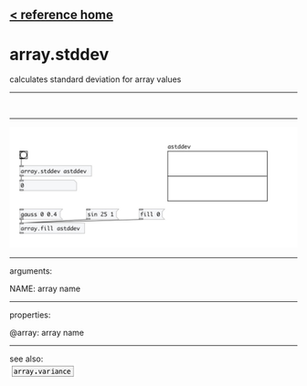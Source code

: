 [< reference home](index.html)
---

# array.stddev


calculates standard deviation for array values

---

<br>


---


![example](examples/array.stddev-example.jpg)

---
arguments:

NAME: array name<br>

---
properties:

@array: array name<br>

---
see also:<br>
[![array.variance](img/object_array.variance.png)](array.variance.html)
